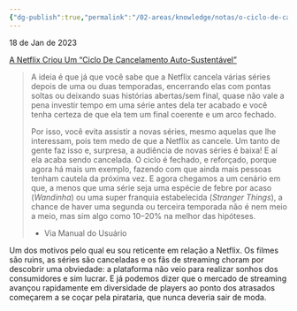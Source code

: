```yaml
---
{"dg-publish":true,"permalink":"/02-areas/knowledge/notas/o-ciclo-de-cancelamento-auto-sustentavel-da-netflix/","tags":["notas","netflix"]}
---
```



18 de Jan de 2023

[A Netflix Criou Um “Ciclo De Cancelamento Auto-Sustentável”](https://manualdousuario.net/a-netflix-criou-um-ciclo-de-cancelamento-auto-sustentavel/)

> A ideia é que já que você sabe que a Netflix cancela várias séries depois de uma ou duas temporadas, encerrando elas com pontas soltas ou deixando suas histórias abertas/sem final, quase não vale a pena investir tempo em uma série antes dela ter acabado e você tenha certeza de que ela tem um final coerente e um arco fechado.
> 
> Por isso, você evita assistir a novas séries, mesmo aquelas que lhe interessam, pois tem medo de que a Netflix as cancele. Um tanto de gente faz isso e, surpresa, a audiência de novas séries é baixa! E aí ela acaba sendo cancelada. O ciclo é fechado, e reforçado, porque agora há mais um exemplo, fazendo com que ainda mais pessoas tenham cautela da próxima vez. E agora chegamos a um cenário em que, a menos que uma série seja uma espécie de febre por acaso (_Wandinha_) ou uma super franquia estabelecida (_Stranger Things_), a chance de haver uma segunda ou terceira temporada não é nem meio a meio, mas sim algo como 10–20% na melhor das hipóteses.
> 
> - Via Manual do Usuário

Um dos motivos pelo qual eu sou reticente em relação a Netflix. Os filmes são ruins, as séries são canceladas e os fãs de streaming choram por descobrir uma obviedade: a plataforma não veio para realizar sonhos dos consumidores e sim lucrar. E já podemos dizer que o mercado de streaming avançou rapidamente em diversidade de players ao ponto dos atrasados começarem a se coçar pela pirataria, que nunca deveria sair de moda.